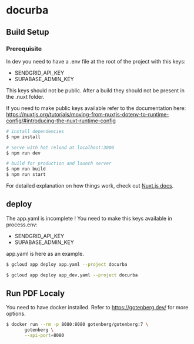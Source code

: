 # docurba

## Build Setup

### Prerequisite

In dev you need to have a .env file at the root of the project with this keys:
- SENDGRID_API_KEY
- SUPABASE_ADMIN_KEY

This keys should not be public. After a build they should not be present in the .nuxt folder.

If you need to make public keys available refer to the documentation here: https://nuxtjs.org/tutorials/moving-from-nuxtjs-dotenv-to-runtime-config/#introducing-the-nuxt-runtime-config

```bash
# install dependencies
$ npm install

# serve with hot reload at localhost:3000
$ npm run dev

# build for production and launch server
$ npm run build
$ npm run start
```

For detailed explanation on how things work, check out [Nuxt.js docs](https://nuxtjs.org).

## deploy

The app.yaml is incomplete ! You need to make this keys available in process.env:
- SENDGRID_API_KEY
- SUPABASE_ADMIN_KEY

app.yaml is here as an example.

```bash
$ gcloud app deploy app.yaml --project docurba

$ gcloud app deploy app_dev.yaml --project docurba
```

## Run PDF Localy

You need to have docker installed.
Refer to https://gotenberg.dev/ for more options.

```bash
$ docker run --rm -p 8080:8080 gotenberg/gotenberg:7 \
       gotenberg \
       --api-port=8080
```
